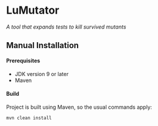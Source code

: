 # LuMutator

*A tool that expands tests to kill survived mutants*

## Manual Installation

#### Prerequisites

- JDK version 9 or later
- Maven

#### Build

Project is built using Maven, so the usual commands apply:

```bash
mvn clean install
```
